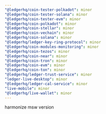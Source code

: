 ```yaml
---
"@ledgerhq/coin-tester-polkadot": minor
"@ledgerhq/coin-tester-solana": minor
"@ledgerhq/coin-tester-evm": minor
"@ledgerhq/coin-polkadot": minor
"@ledgerhq/coin-stellar": minor
"@ledgerhq/coin-vechain": minor
"@ledgerhq/coin-solana": minor
"@ledgerhq/ledger-key-ring-protocol": minor
"@ledgerhq/coin-modules-monitoring": minor
"@ledgerhq/coin-tezos": minor
"@ledgerhq/coin-near": minor
"@ledgerhq/coin-tron": minor
"@ledgerhq/coin-evm": minor
"@ledgerhq/coin-ton": minor
"@ledgerhq/ledger-trust-service": minor
"ledger-live-desktop": minor
"@ledgerhq/ledger-cal-service": minor
"live-mobile": minor
"@ledgerhq/live-wallet": minor
---
```


harmonize msw version
